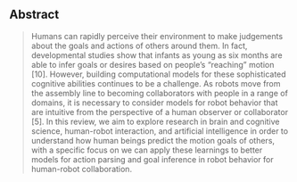 ## Abstract

> Humans can rapidly perceive their environment to make judgements about the goals and actions of others around them. In fact, developmental studies show that infants as young as six months are able to infer goals or desires based on people’s “reaching” motion [10]. However, building computational models for these sophisticated cognitive abilities continues to be a challenge. As robots move from the assembly line to becoming collaborators with people in a range of domains, it is necessary to consider models for robot behavior that are intuitive from the perspective of a human observer or collaborator [5]. In this review, we aim to explore research in brain and cognitive science, human-robot interaction, and artificial intelligence in order to understand how human beings predict the motion goals of others, with a specific focus on we can apply these learnings to better models for action parsing and goal inference in robot behavior for human-robot collaboration.

